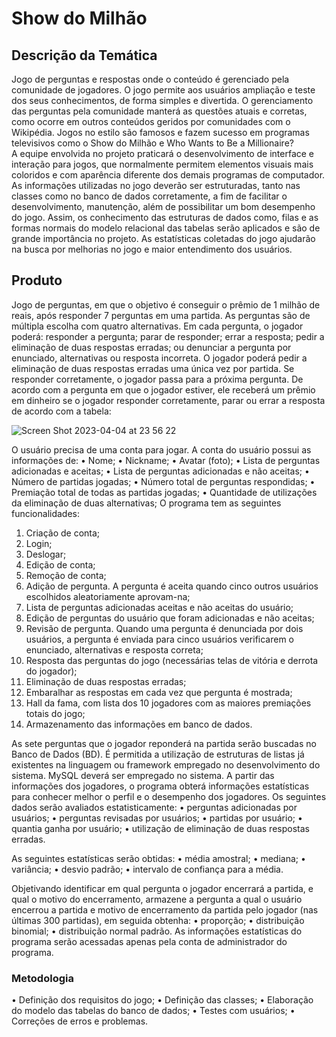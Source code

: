 # Show do Milhão

## Descrição da Temática
Jogo de perguntas e respostas onde o conteúdo é gerenciado pela comunidade de jogadores. O jogo
permite aos usuários ampliação e teste dos seus conhecimentos, de forma simples e divertida. O
gerenciamento das perguntas pela comunidade manterá as questões atuais e corretas, como ocorre
em outros conteúdos geridos por comunidades com o Wikipédia. Jogos no estilo são famosos e fazem
sucesso em programas televisivos como o Show do Milhão e Who Wants to Be a Millionaire? <br/>
A equipe envolvida no projeto praticará o desenvolvimento de interface e interação para jogos, que
normalmente permitem elementos visuais mais coloridos e com aparência diferente dos demais programas de computador. As informações utilizadas no jogo deverão ser estruturadas, tanto nas classes
como no banco de dados corretamente, a fim de facilitar o desenvolvimento, manutenção, além de
possibilitar um bom desempenho do jogo. Assim, os conhecimento das estruturas de dados como,
filas e as formas normais do modelo relacional das tabelas serão aplicados e são de grande importância no projeto. As estatísticas coletadas do jogo ajudarão na busca por melhorias no jogo e maior
entendimento dos usuários.

## Produto
Jogo de perguntas, em que o objetivo é conseguir o prêmio de 1 milhão de reais, após responder
7 perguntas em uma partida. As perguntas são de múltipla escolha com quatro alternativas. Em
cada pergunta, o jogador poderá: responder a pergunta; parar de responder; errar a resposta; pedir a
eliminação de duas respostas erradas; ou denunciar a pergunta por enunciado, alternativas ou resposta
incorreta. O jogador poderá pedir a eliminação de duas respostas erradas uma única vez por partida.
Se responder corretamente, o jogador passa para a próxima pergunta. De acordo com a pergunta
em que o jogador estiver, ele receberá um prêmio em dinheiro se o jogador responder corretamente,
parar ou errar a resposta de acordo com a tabela:

![Screen Shot 2023-04-04 at 23 56 22](https://user-images.githubusercontent.com/64222622/229969556-59711cd8-d038-474d-b0e8-ba6de3bdaae8.png)

O usuário precisa de uma conta para jogar. A conta do usuário possui as informações de:
• Nome;
• Nickname;
• Avatar (foto);
• Lista de perguntas adicionadas e aceitas;
• Lista de perguntas adicionadas e não aceitas;
• Número de partidas jogadas;
• Número total de perguntas respondidas;
• Premiação total de todas as partidas jogadas;
• Quantidade de utilizações da eliminação de duas alternativas;
O programa tem as seguintes funcionalidades:
1. Criação de conta;
2. Login;
3. Deslogar;
4. Edição de conta;
5. Remoção de conta;
6. Adição de pergunta. A pergunta é aceita quando cinco outros usuários escolhidos aleatoriamente aprovam-na;
7. Lista de perguntas adicionadas aceitas e não aceitas do usuário;
8. Edição de perguntas do usuário que foram adicionadas e não aceitas;
9. Revisão de pergunta. Quando uma pergunta é denunciada por dois usuários, a pergunta é
enviada para cinco usuários verificarem o enunciado, alternativas e resposta correta;
10. Resposta das perguntas do jogo (necessárias telas de vitória e derrota do jogador);
11. Eliminação de duas respostas erradas;
12. Embaralhar as respostas em cada vez que pergunta é mostrada;
13. Hall da fama, com lista dos 10 jogadores com as maiores premiações totais do jogo;
14. Armazenamento das informações em banco de dados.

As sete perguntas que o jogador reponderá na partida serão buscadas no Banco de Dados (BD). É permitida a utilização de estruturas de listas
já existentes na linguagem ou framework empregado no desenvolvimento do sistema. MySQL deverá ser empregado no sistema.
A partir das informações dos jogadores, o programa obterá informações estatísticas para conhecer
melhor o perfil e o desempenho dos jogadores. Os seguintes dados serão avaliados estatisticamente:
• perguntas adicionadas por usuários;
• perguntas revisadas por usuários;
• partidas por usuário;
• quantia ganha por usuário;
• utilização de eliminação de duas respostas erradas.

As seguintes estatísticas serão obtidas:
• média amostral;
• mediana;
• variância;
• desvio padrão;
• intervalo de confiança para a média.

Objetivando identificar em qual pergunta o jogador encerrará a partida, e qual o motivo do encerramento, armazene a pergunta a qual o usuário encerrou a partida e motivo de encerramento da partida
pelo jogador (nas últimas 300 partidas), em seguida obtenha:
• proporção;
• distribuição binomial;
• distribuição normal padrão.
As informações estatísticas do programa serão acessadas apenas pela conta de administrador do
programa.

### Metodologia
• Definição dos requisitos do jogo;
• Definição das classes;
• Elaboração do modelo das tabelas do banco de dados;
• Testes com usuários;
• Correções de erros e problemas.
